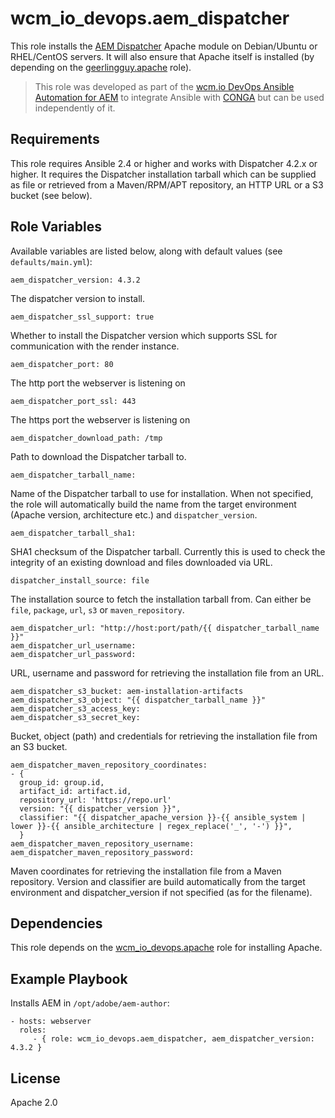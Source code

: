 # wcm_io_devops.aem_dispatcher

This role installs the [AEM Dispatcher](https://helpx.adobe.com/experience-manager/dispatcher/using/dispatcher.html) Apache module on Debian/Ubuntu or RHEL/CentOS servers. It will also ensure that Apache itself is installed (by depending on the [geerlingguy.apache](https://galaxy.ansible.com/geerlingguy/apache/) role).
> This role was developed as part of the
> [wcm.io DevOps Ansible Automation for AEM](http://devops.wcm.io/ansible-aem/)
> to integrate Ansible with
> [CONGA](http://devops.wcm.io/conga/) but can be used independently of
> it.

## Requirements

This role requires Ansible 2.4 or higher and works with Dispatcher 4.2.x or higher. It requires the Dispatcher installation tarball which can be supplied as file or retrieved from a Maven/RPM/APT repository, an HTTP URL or a S3 bucket (see below).

## Role Variables

Available variables are listed below, along with default values (see `defaults/main.yml`):

	aem_dispatcher_version: 4.3.2
	
The dispatcher version to install.

	aem_dispatcher_ssl_support: true

Whether to install the Dispatcher version which supports SSL for communication with the render instance.

    aem_dispatcher_port: 80

The http port the webserver is listening on

    aem_dispatcher_port_ssl: 443

The https port the webserver is listening on

	aem_dispatcher_download_path: /tmp

Path to download the Dispatcher tarball to.

	aem_dispatcher_tarball_name:
	
Name of the Dispatcher tarball to use for installation. When not specified, the role will automatically build the name from the target environment (Apache version, architecture etc.) and `dispatcher_version`.

	aem_dispatcher_tarball_sha1:

SHA1 checksum of the Dispatcher tarball. Currently this is used to check the integrity of an existing download and files downloaded via URL.
	
	dispatcher_install_source: file
	
The installation source to fetch the installation tarball from. Can either be `file`, `package`, `url`, `s3` or `maven_repository`.

	aem_dispatcher_url: "http://host:port/path/{{ dispatcher_tarball_name }}"
	aem_dispatcher_url_username:
	aem_dispatcher_url_password:

URL, username and password for retrieving the installation file from an URL.
	
	aem_dispatcher_s3_bucket: aem-installation-artifacts
	aem_dispatcher_s3_object: "{{ dispatcher_tarball_name }}"
	aem_dispatcher_s3_access_key:
	aem_dispatcher_s3_secret_key:

Bucket, object (path) and credentials for retrieving the installation file from an S3 bucket.
	
	aem_dispatcher_maven_repository_coordinates:
	- {
	  group_id: group.id,
	  artifact_id: artifact.id,
	  repository_url: 'https://repo.url'
	  version: "{{ dispatcher_version }}",
	  classifier: "{{ dispatcher_apache_version }}-{{ ansible_system | lower }}-{{ ansible_architecture | regex_replace('_', '-') }}",
	  }
	aem_dispatcher_maven_repository_username:
	aem_dispatcher_maven_repository_password:

Maven coordinates for retrieving the installation file from a Maven repository. Version and classifier are build automatically from the target environment and dispatcher_version if not specified (as for the filename).

## Dependencies

This role depends on the [wcm_io_devops.apache](https://github.com/wcm-io-devops/ansible-role-apache) role for installing Apache.

## Example Playbook

Installs AEM in `/opt/adobe/aem-author`: 

    - hosts: webserver
      roles:
         - { role: wcm_io_devops.aem_dispatcher, aem_dispatcher_version: 4.3.2 }

## License

Apache 2.0
